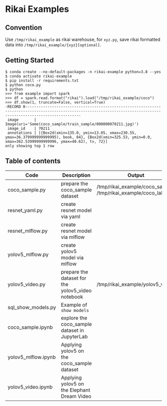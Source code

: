 # Rikai Examples
## Convention
Use `/tmp/rikai_example` as rikai warehouse, for `xyz.py`, save rikai formatted data into `/tmp/rikai_example/{xyz}[optional]`.

## Getting Started
```
$ conda create --no-default-packages -n rikai-example python=3.8 --yes
$ conda activate rikai-example
$ pip install -r requirements.txt
$ python coco.py
$ python
>>> from example import spark
>>> df = spark.read.format("rikai").load("/tmp/rikai_example/coco")
>>> df.show(1, truncate=False, vertical=True)
-RECORD 0---------------------------------------------------------------------------------------------------------------------------------------------------------------------
 image       | Image(uri='Some(coco_sample/train_sample/000000070211.jpg)')
 image_id    | 70211
 annotations | [{Box2d(xmin=135.0, ymin=13.05, xmax=230.55, ymax=36.379999999999995), book, 84}, {Box2d(xmin=325.53, ymin=0.0, xmax=362.53999999999996, ymax=40.62), tv, 72}]
only showing top 1 row
```

## Table of contents
| Code | Description | Output |
|---|---|---|
| coco_sample.py   | prepare the coco_sample dataset | /tmp/rikai_example/coco_sample, /tmp/rikai_example/coco_labels |
| resnet_yaml.py   |  create resnet model via yaml   | |
| resnet_mlflow.py | create resnet model via mlflow  | |
| yolov5_mlflow.py | create yolov5 model via mlflow  | |
| yolov5_video.py  | prepare the dataset for the yolov5_video notebook | /tmp/rikai_example/yolov5_video |
| sql_show_models.py | Example of `show models`      | |
| coco_sample.ipynb |  explore the coco_sample dataset in JupyterLab | |
| yolov5_mlflow.ipynb | Applying yolov5 on the coco_sample dataset | |
| yolov5_video.ipynb  | Applying yolov5 on the Elephant Dream Video | |


